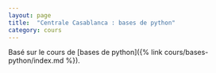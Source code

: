 ```yaml
---
layout: page
title:  "Centrale Casablanca : bases de python"
category: cours
---
```


Basé sur le cours de [bases de python]({% link cours/bases-python/index.md %}).
